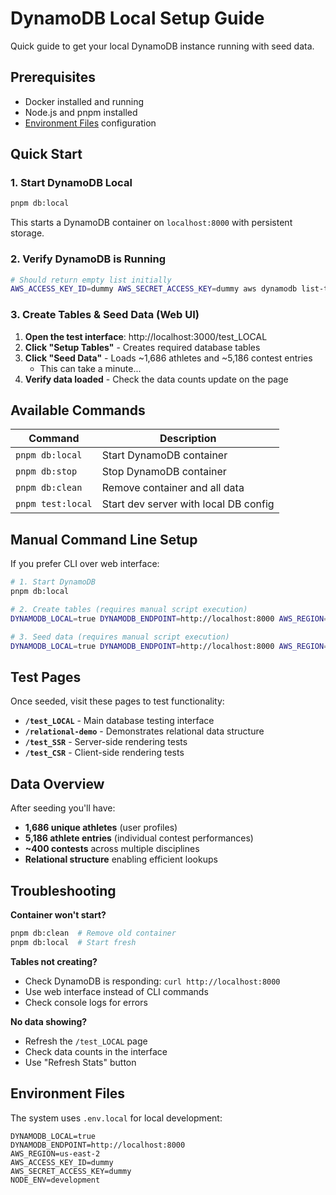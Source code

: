 # DynamoDB Local Setup Guide

Quick guide to get your local DynamoDB instance running with seed data.

## Prerequisites

- Docker installed and running
- Node.js and pnpm installed
- [Environment Files](#environment-files) configuration

## Quick Start

### 1. Start DynamoDB Local

```bash
pnpm db:local
```

This starts a DynamoDB container on `localhost:8000` with persistent storage.

### 2. Verify DynamoDB is Running

```bash
# Should return empty list initially
AWS_ACCESS_KEY_ID=dummy AWS_SECRET_ACCESS_KEY=dummy aws dynamodb list-tables --endpoint-url http://localhost:8000 --region us-east-1
```

### 3. Create Tables & Seed Data (Web UI)

1. **Open the test interface**: http://localhost:3000/test_LOCAL
2. **Click "Setup Tables"** - Creates required database tables
3. **Click "Seed Data"** - Loads ~1,686 athletes and ~5,186 contest entries
    - This can take a minute...
4. **Verify data loaded** - Check the data counts update on the page

## Available Commands

| Command | Description |
|---------|-------------|
| `pnpm db:local` | Start DynamoDB container |
| `pnpm db:stop` | Stop DynamoDB container |
| `pnpm db:clean` | Remove container and all data |
| `pnpm test:local` | Start dev server with local DB config |

## Manual Command Line Setup

If you prefer CLI over web interface:

```bash
# 1. Start DynamoDB
pnpm db:local

# 2. Create tables (requires manual script execution)
DYNAMODB_LOCAL=true DYNAMODB_ENDPOINT=http://localhost:8000 AWS_REGION=us-east-2 npx tsx src/lib/db-setup.ts

# 3. Seed data (requires manual script execution)
DYNAMODB_LOCAL=true DYNAMODB_ENDPOINT=http://localhost:8000 AWS_REGION=us-east-2 npx tsx src/lib/seed-local-db.ts seed
```

## Test Pages

Once seeded, visit these pages to test functionality:

- **`/test_LOCAL`** - Main database testing interface
- **`/relational-demo`** - Demonstrates relational data structure
- **`/test_SSR`** - Server-side rendering tests
- **`/test_CSR`** - Client-side rendering tests

## Data Overview

After seeding you'll have:

- **1,686 unique athletes** (user profiles)
- **5,186 athlete entries** (individual contest performances)
- **~400 contests** across multiple disciplines
- **Relational structure** enabling efficient lookups

## Troubleshooting

**Container won't start?**
```bash
pnpm db:clean  # Remove old container
pnpm db:local  # Start fresh
```

**Tables not creating?**
- Check DynamoDB is responding: `curl http://localhost:8000`
- Use web interface instead of CLI commands
- Check console logs for errors

**No data showing?**
- Refresh the `/test_LOCAL` page
- Check data counts in the interface
- Use "Refresh Stats" button

## Environment Files

The system uses `.env.local` for local development:

```env
DYNAMODB_LOCAL=true
DYNAMODB_ENDPOINT=http://localhost:8000
AWS_REGION=us-east-2
AWS_ACCESS_KEY_ID=dummy
AWS_SECRET_ACCESS_KEY=dummy
NODE_ENV=development
```
